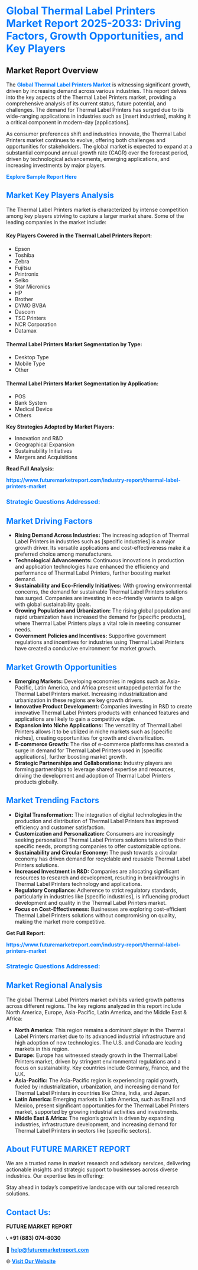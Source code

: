<h1 style="color: #007BFF;">Global Thermal Label Printers Market Report 2025-2033: Driving Factors, Growth Opportunities, and Key Players</h1>

<section id="overview">
<h2>Market Report Overview</h2>
<p>The <a href="https://www.futuremarketreport.com/industry-report/thermal-label-printers-market" style="color: #007BFF; text-decoration: none;"><strong>Global Thermal Label Printers Market</strong></a> is witnessing significant growth, driven by increasing demand across various industries. This report delves into the key aspects of the Thermal Label Printers market, providing a comprehensive analysis of its current status, future potential, and challenges. The demand for Thermal Label Printers has surged due to its wide-ranging applications in industries such as [insert industries], making it a critical component in modern-day [applications].</p>
<p>As consumer preferences shift and industries innovate, the Thermal Label Printers market continues to evolve, offering both challenges and opportunities for stakeholders. The global market is expected to expand at a substantial compound annual growth rate (CAGR) over the forecast period, driven by technological advancements, emerging applications, and increasing investments by major players.</p>
</section>

<section id="overview">
<p><a href="https://www.futuremarketreport.com/request-sample/reportId=81898" style="color: #007BFF; text-decoration: none;"><strong>Explore Sample Report Here</strong></a></p>
</section>

<section id="key-players">
<h2 style="color: #007BFF;">Market Key Players Analysis</h2>
<p>The Thermal Label Printers market is characterized by intense competition among key players striving to capture a larger market share. Some of the leading companies in the market include:</p>
<h4>Key Players Covered in the Thermal Label Printers Report:</h4>
<ul><li>Epson</li><li>Toshiba</li><li>Zebra</li><li>Fujitsu</li><li>Printronix</li><li>Seiko</li><li>Star Micronics</li><li>HP</li><li>Brother</li><li>DYMO BVBA</li><li>Dascom</li><li>TSC Printers</li><li>NCR Corporation</li><li>Datamax</li></ul>
<h4>Thermal Label Printers Market Segmentation by Type:</h4>
<ul><li>Desktop Type</li><li>Mobile Type</li><li>Other</li></ul>

<h4>Thermal Label Printers Market Segmentation by Application:</h4>
<ul><li>POS</li><li>Bank System</li><li>Medical Device</li><li>Others</li></ul>
<p><strong>Key Strategies Adopted by Market Players:</strong></p>
<ul>
<li>Innovation and R&D</li>
<li>Geographical Expansion</li>
<li>Sustainability Initiatives</li>
<li>Mergers and Acquisitions</li>
</ul>
</section>

<section>
<p><strong>Read Full Analysis: </strong></p><a href="https://www.futuremarketreport.com/industry-report/thermal-label-printers-market" style="color: #007BFF; text-decoration: none;"><strong>https://www.futuremarketreport.com/industry-report/thermal-label-printers-market</strong></a>
<h3 style="color: #007BFF;">Strategic Questions Addressed:</h3>
</section>

<section id="driving-factors">
<h2 style="color: #007BFF;">Market Driving Factors</h2>
<ul>
<li><strong>Rising Demand Across Industries:</strong> The increasing adoption of Thermal Label Printers in industries such as [specific industries] is a major growth driver. Its versatile applications and cost-effectiveness make it a preferred choice among manufacturers.</li>
<li><strong>Technological Advancements:</strong> Continuous innovations in production and application technologies have enhanced the efficiency and performance of Thermal Label Printers, further boosting market demand.</li>
<li><strong>Sustainability and Eco-Friendly Initiatives:</strong> With growing environmental concerns, the demand for sustainable Thermal Label Printers solutions has surged. Companies are investing in eco-friendly variants to align with global sustainability goals.</li>
<li><strong>Growing Population and Urbanization:</strong> The rising global population and rapid urbanization have increased the demand for [specific products], where Thermal Label Printers plays a vital role in meeting consumer needs.</li>
<li><strong>Government Policies and Incentives:</strong> Supportive government regulations and incentives for industries using Thermal Label Printers have created a conducive environment for market growth.</li>
</ul>
</section>

<section id="growth-opportunities">
<h2 style="color: #007BFF;">Market Growth Opportunities</h2>
<ul>
<li><strong>Emerging Markets:</strong> Developing economies in regions such as Asia-Pacific, Latin America, and Africa present untapped potential for the Thermal Label Printers market. Increasing industrialization and urbanization in these regions are key growth drivers.</li>
<li><strong>Innovative Product Development:</strong> Companies investing in R&D to create innovative Thermal Label Printers products with enhanced features and applications are likely to gain a competitive edge.</li>
<li><strong>Expansion into Niche Applications:</strong> The versatility of Thermal Label Printers allows it to be utilized in niche markets such as [specific niches], creating opportunities for growth and diversification.</li>
<li><strong>E-commerce Growth:</strong> The rise of e-commerce platforms has created a surge in demand for Thermal Label Printers used in [specific applications], further boosting market growth.</li>
<li><strong>Strategic Partnerships and Collaborations:</strong> Industry players are forming partnerships to leverage shared expertise and resources, driving the development and adoption of Thermal Label Printers products globally.</li>
</ul>
</section>

<section id="trending-factors">
<h2 style="color: #007BFF;">Market Trending Factors</h2>
<ul>
<li><strong>Digital Transformation:</strong> The integration of digital technologies in the production and distribution of Thermal Label Printers has improved efficiency and customer satisfaction.</li>
<li><strong>Customization and Personalization:</strong> Consumers are increasingly seeking personalized Thermal Label Printers solutions tailored to their specific needs, prompting companies to offer customizable options.</li>
<li><strong>Sustainability and Circular Economy:</strong> The push towards a circular economy has driven demand for recyclable and reusable Thermal Label Printers solutions.</li>
<li><strong>Increased Investment in R&D:</strong> Companies are allocating significant resources to research and development, resulting in breakthroughs in Thermal Label Printers technology and applications.</li>
<li><strong>Regulatory Compliance:</strong> Adherence to strict regulatory standards, particularly in industries like [specific industries], is influencing product development and quality in the Thermal Label Printers market.</li>
<li><strong>Focus on Cost-Effectiveness:</strong> Businesses are exploring cost-efficient Thermal Label Printers solutions without compromising on quality, making the market more competitive.</li>
</ul>
</section>

<section>
<p><strong>Get Full Report: </strong></p><a href="https://www.futuremarketreport.com/industry-report/thermal-label-printers-market" style="color: #007BFF; text-decoration: none;"><strong>https://www.futuremarketreport.com/industry-report/thermal-label-printers-market</strong></a>
<h3 style="color: #007BFF;">Strategic Questions Addressed:</h3>
</section>


<section id="regional-analysis">
<h2 style="color: #007BFF;">Market Regional Analysis</h2>
<p>The global Thermal Label Printers market exhibits varied growth patterns across different regions. The key regions analyzed in this report include North America, Europe, Asia-Pacific, Latin America, and the Middle East & Africa:</p>
<ul>
<li><strong>North America:</strong> This region remains a dominant player in the Thermal Label Printers market due to its advanced industrial infrastructure and high adoption of new technologies. The U.S. and Canada are leading markets in this region.</li>
<li><strong>Europe:</strong> Europe has witnessed steady growth in the Thermal Label Printers market, driven by stringent environmental regulations and a focus on sustainability. Key countries include Germany, France, and the U.K.</li>
<li><strong>Asia-Pacific:</strong> The Asia-Pacific region is experiencing rapid growth, fueled by industrialization, urbanization, and increasing demand for Thermal Label Printers in countries like China, India, and Japan.</li>
<li><strong>Latin America:</strong> Emerging markets in Latin America, such as Brazil and Mexico, present significant opportunities for the Thermal Label Printers market, supported by growing industrial activities and investments.</li>
<li><strong>Middle East & Africa:</strong> The region’s growth is driven by expanding industries, infrastructure development, and increasing demand for Thermal Label Printers in sectors like [specific sectors].</li>
</ul>
</section>

<footer>
<h2 style="color: #007BFF;">About FUTURE MARKET REPORT</h2>
<p>We are a trusted name in market research and advisory services, delivering actionable insights and strategic support to businesses across diverse industries. Our expertise lies in offering:</p>

<p>Stay ahead in today’s competitive landscape with our tailored research solutions.</p>

<h2 style="color: #007BFF;">Contact Us:</h2>
<p><strong>FUTURE MARKET REPORT</strong></p>
<p>📞 <strong>+91 (883) 074-8030</strong></p>
<p>📧 <strong><a href="mailto:help@futuremarketreport.com" style="color: #007BFF;">help@futuremarketreport.com</a></strong></p>
<p>🌐 <strong><a href="https://www.futuremarketreport.com/" style="color: #007BFF;">Visit Our Website</a></strong></p>
</footer>